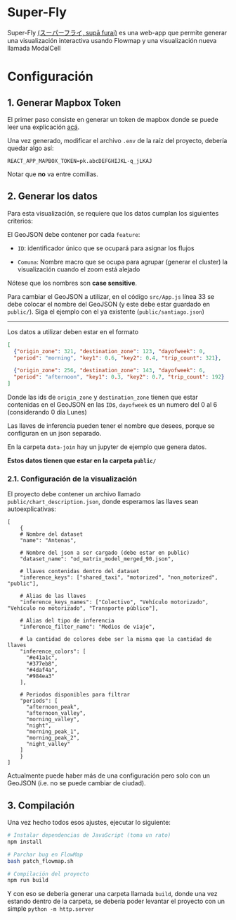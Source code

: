 # Super-Fly

Super-Fly [(スーパーフライ, supā furai)](https://jojo.fandom.com/es/wiki/Super_Fly) es una web-app que permite generar una visualización interactiva usando Flowmap
y una visualización nueva llamada ModalCell

# Configuración

## 1. Generar Mapbox Token

El primer paso consiste en generar un token de mapbox donde se
puede leer una explicación [acá](https://docs.mapbox.com/help/how-mapbox-works/access-tokens/).

Una vez generado, modificar el archivo `.env` de la raíz del proyecto,
debería quedar algo así:
```
REACT_APP_MAPBOX_TOKEN=pk.abcDEFGHIJKL-q_jLKAJ
```
Notar que **no** va entre comillas.

## 2. Generar los datos

Para esta visualización, se requiere que los datos cumplan los siguientes criterios:

El GeoJSON debe contener por cada `feature`:

* `ID`: identificador único que se ocupará para asignar los flujos

* `Comuna`: Nombre macro que se ocupa para agrupar (generar el cluster) 
la visualización cuando el zoom está alejado

Nótese que los nombres son **case sensitive**.

Para cambiar el GeoJSON a utilizar, en el código `src/App.js` línea 33
se debe colocar el nombre del GeoJSON (y este debe estar guardado en
`public/`). Siga el ejemplo con el ya existente (`public/santiago.json`)

---

Los datos a utilizar deben estar en el formato
```json
[
  {"origin_zone": 321, "destination_zone": 123, "dayofweek": 0,
  "period": "morning", "key1": 0.6, "key2": 0.4, "trip_count": 321},

  {"origin_zone": 256, "destination_zone": 143, "dayofweek": 6,
  "period": "afternoon", "key1": 0.3, "key2": 0.7, "trip_count": 192}
]
```
Donde las ids de `origin_zone` y `destination_zone` tienen que estar contenidas
en el GeoJSON en las `ID`s, `dayofweek` es un numero del 0 al 6 (considerando 0 día Lunes)

Las llaves de inferencia pueden tener el nombre que desees, porque se configuran
en un json separado.

En la carpeta `data-join` hay un jupyter de ejemplo que genera datos.

**Estos datos tienen que estar en la carpeta `public/`**

### 2.1. Configuración de la visualización

El proyecto debe contener un archivo llamado `public/chart_description.json`,
donde esperamos las llaves sean autoexplicativas:
```
[
    {
    # Nombre del dataset
    "name": "Antenas", 

    # Nombre del json a ser cargado (debe estar en public)
    "dataset_name": "od_matrix_model_merged_90.json", 

    # llaves contenidas dentro del dataset
    "inference_keys": ["shared_taxi", "motorized", "non_motorized", "public"], 

    # Alias de las llaves
    "inference_keys_names": ["Colectivo", "Vehículo motorizado", "Vehículo no motorizado", "Transporte público"], 

    # Alias del tipo de inferencia
    "inference_filter_name": "Medios de viaje", 

    # la cantidad de colores debe ser la misma que la cantidad de llaves
    "inference_colors": [ 
      "#e41a1c",
      "#377eb8",
      "#4daf4a",
      "#984ea3"
    ],

    # Periodos disponibles para filtrar
    "periods": [
      "afternoon_peak",
      "afternoon_valley",
      "morning_valley",
      "night",
      "morning_peak_1",
      "morning_peak_2",
      "night_valley"
    ]
	}
]
```

Actualmente puede haber más de una configuración pero solo con un GeoJSON
(i.e. no se puede cambiar de ciudad).

## 3. Compilación

Una vez hecho todos esos ajustes, ejecutar lo siguiente:
```bash
# Instalar dependencias de JavaScript (toma un rato)
npm install

# Parchar bug en FlowMap
bash patch_flowmap.sh

# Compilación del proyecto
npm run build
```

Y con eso se debería generar una carpeta llamada `build`,
donde una vez estando dentro de la carpeta,
se debería poder levantar el proyecto con un simple `python -m http.server`

